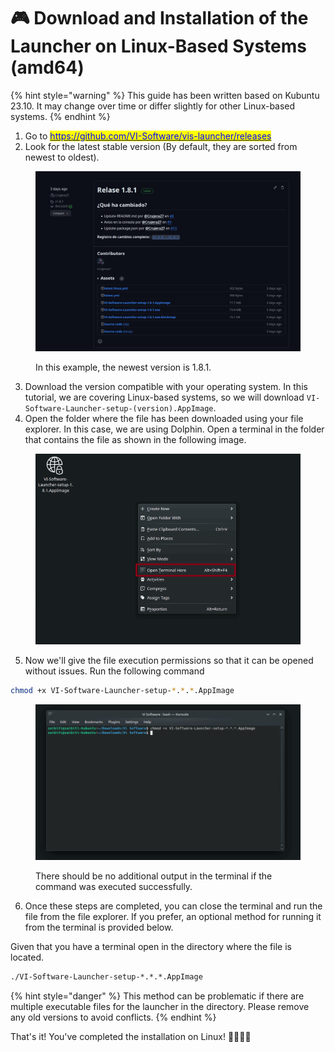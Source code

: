 # 🎮 Download and Installation of the Launcher on Linux-Based Systems (amd64)



{% hint style="warning" %}
This guide has been written based on Kubuntu 23.10. It may change over time or differ slightly for other Linux-based systems.
{% endhint %}

1. Go to [<mark style="color:blue;">https://github.com/VI-Software/vis-launcher/releases</mark>](https://github.com/VI-Software/vis-launcher/releases)
2. Look for the latest stable version (By default, they are sorted from newest to oldest).

<figure><img src="../.gitbook/assets/image (10).png" alt=""><figcaption><p>In this example, the newest version is 1.8.1.</p></figcaption></figure>

3. Download the version compatible with your operating system. In this tutorial, we are covering Linux-based systems, so we will download `VI-Software-Launcher-setup-(version).AppImage`.
4. Open the folder where the file has been downloaded using your file explorer. In this case, we are using Dolphin. Open a terminal in the folder that contains the file as shown in the following image.

<figure><img src="../.gitbook/assets/image (7).png" alt=""><figcaption></figcaption></figure>

5. Now we'll give the file execution permissions so that it can be opened without issues. Run the following command



```sh
chmod +x VI-Software-Launcher-setup-*.*.*.AppImage
```

<figure><img src="../.gitbook/assets/image (8).png" alt=""><figcaption><p>There should be no additional output in the terminal if the command was executed successfully.</p></figcaption></figure>

6. Once these steps are completed, you can close the terminal and run the file from the file explorer. If you prefer, an optional method for running it from the terminal is provided below.

Given that you have a terminal open in the directory where the file is located.

```bash
./VI-Software-Launcher-setup-*.*.*.AppImage
```



{% hint style="danger" %}
This method can be problematic if there are multiple executable files for the launcher in the directory. Please remove any old versions to avoid conflicts.
{% endhint %}

That's it! You've completed the installation on Linux! 🎉🎉🥳🥳
